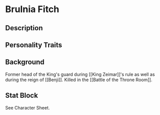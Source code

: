 # Brulnia Fitch
## Description
 
## Personality Traits

## Background
Former head of the King's guard during [[King Zeimar]]'s rule as well as during the reign of [[Benji]]. Killed in the [[Battle of the Throne Room]].

## Stat Block
See Character Sheet.